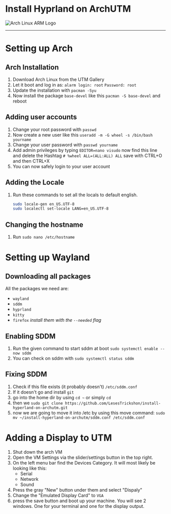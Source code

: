 # **Install Hyprland on ArchUTM**
![Arch Linux ARM Logo](https://archlinuxarm.org/public/images/alarm.png)
***
# Setting up Arch
## Arch Installation
1. Download Arch Linux from the UTM Gallery
2. Let it boot and log in as:
	 `alarm login: root`
	 `Password: root`
3. Update the installation with `pacman -Syu`
4. Now install the package `base-devel` like this `pacman -S base-devel` and reboot
## Adding user accounts
1. Change your root password with `passwd`
2. Now create a new user like this
	`useradd -m -G wheel -s /bin/bash yourname`
3. Change your user password with `passwd yourname`
4. Add admin privileges by typing `EDITOR=nano visudo`
	now find this line and delete the Hashtag
	`# %wheel ALL=(ALL:ALL) ALL`
	save with CTRL+O and then CTRL+X
5. You can now safely login to your user account
## Adding the Locale 
1. Run these commands to set all the locals to default english.
	```bash
	sudo locale-gen en_US.UTF-8
	sudo localectl set-locale LANG=en_US.UTF-8
	```

## Changing the hostname
1. Run
	`sudo nano /etc/hostname`

# Setting up Wayland
## Downloading all packages
All the packages we need are:
- `wayland`
- `sddm`
- `hyprland`
- `kitty`
- `firefox`
	*install them with the `--needed` flag*
## Enabling SDDM
1. Run the given command to start sddm at boot
	`sudo systemctl enable --now sddm`
2. You can check on sddm with
	`sudo systemctl status sddm`

## Fixing SDDM
1. Check if this file exists (it probably doesn't)
	`/etc/sddm.conf`
2. If it doesn't go and install `git`
3. go into the home dir by using `cd ~` or simply `cd`
4. then we `sudo git clone https://github.com/LesesTrickshon/install-hyperland-on-archutm.git`
5. now we are going to move it into /etc by using this move command:
	`sudo mv ~/install-hyperland-on-archutm/sddm.conf /etc/sddm.conf`

# Adding a Display to UTM
1. Shut down the arch VM
2. Open the VM Settings via the slider/settings button in the top right.
3. On the left menu bar find the Devices Category. It will most likely be looking like this:
	- Serial
	- Network
	- Sound
4. Press the gray "New" button under them and select "Dispaly"
5. Change the "Emulated Display Card" to `VGA`
6. press the save button and boot up your machine. You will see 2 windows. One for your terminal and one for the display output.

